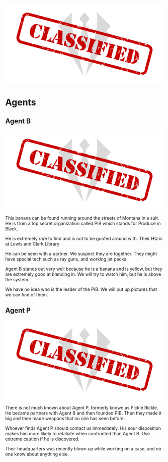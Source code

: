 <img src="/img/Classified.png"/>

# Agents

<section class="agent">
  <h1>Agent B</h1>
  <img class="agent left" src="/img/Classified.png"/>
  <p>This banana can be found running around the streets of Montana in a suit. He is from a top secret organization called <span class="redacted">PIB</span> which stands for <span class="redacted">Produce</span> <span class="redacted">in</span> <span class="redacted">Black</span>.
  </p>
  
  <p>He is extremely rare to find and is not to be goofed around with. Their HQ is at <span class="redacted">Lewis</span> <span class="redacted">and</span> <span class="redacted">Clark</span> <span class="redacted">Library</span>
  </p>
  
  <p>He can be seen with a partner. We suspect they are together. They might have special tech such as ray guns, and working jet packs.
  </p>
  
  <p>Agent B stands out very well because he is a banana and is yellow, but they are extremely good at blending in. We will try to watch him, but he is above the system.</p>
  
  <p>We have no idea who is the leader of the <span class="redacted">PIB</span>. We will put up pictures that we can find of them.</p>

</section>

<section class="agent">
<h1>Agent P</h1>
<img class="agent right" src="/img/Classified.png"/>

<p>There is not much known about Agent P, formerly known as <span class="redacted">Pickle</span> <span class="redacted">Rickle</span>. He became partners with <span class="redacted">Agent B</span> and then founded <span class="redacted">PIB</span>. Then they made it big and then made weapons that no one has seen before.
</p>

<p><span class="redacted">Whoever</span> <span class="redacted">finds</span> Agent P <span class="redacted">should</span> <span class="redacted">contact</span> <span class="redacted">us</span> <span class="redacted">immediately.</span> <span class="redacted">His</span> <span class="redacted">sour</span> <span class="redacted">disposition</span> <span class="redacted">makes</span> <span class="redacted">him</span> <span class="redacted">more</span> <span class="redacted">likely</span> <span class="redacted">to</span> <span class="redacted">retaliate</span> <span class="redacted">when</span> <span class="redacted">confronted</span> <span class="redacted">than</span> <span class="redacted">Agent</span> <span class="redacted">B.</span> <span class="redacted">Use</span> <span class="redacted">extreme</span> <span class="redacted">caution</span> <span class="redacted">if</span> <span class="redacted">he</span> <span class="redacted">is</span> <span class="redacted">discovered.</span></p>

<p>Their headquarters was recently blown up while working on a case, and no one know about anything else.</p>
</section>

